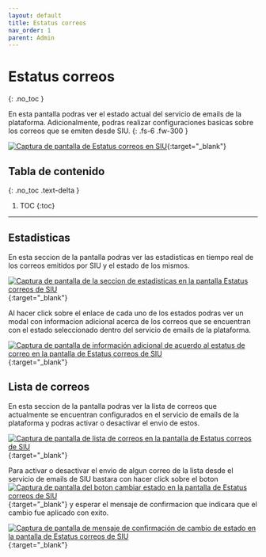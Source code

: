 ```yaml
---
layout: default
title: Estatus correos
nav_order: 1
parent: Admin
---
```


# Estatus correos
{: .no_toc }

En esta pantalla podras ver el estado actual del servicio de emails de la plataforma. Adicionalmente, podras realizar configuraciones basicas sobre los correos que se emiten desde SIU.
{: .fs-6 .fw-300 }

[![Captura de pantalla de Estatus correos en SIU](../../assets/images/correos-index.jpeg)](../../assets/images/correos-index.jpeg){:target="_blank"}

## Tabla de contenido
{: .no_toc .text-delta }

1. TOC
{:toc}

---

## Estadisticas

En esta seccion de la pantalla podras ver las estadisticas en tiempo real de los correos emitidos por SIU y el estado de los mismos.

[![Captura de pantalla de la seccion de estadisticas en la pantalla Estatus correos de SIU](../../assets/images/correos-stats.png)](../../assets/images/correos-stats.png){:target="_blank"}

Al hacer click sobre el enlace de cada uno de los estados podras ver un modal con informacion adicional acerca de los correos que se encuentran con el estado seleccionado dentro del servicio de emails de la plataforma.

[![Captura de pantalla de información adicional de acuerdo al estatus de correo en la pantalla de Estatus correos de SIU](../../assets/images/correos-detail.jpeg)](../../assets/images/correos-detail.jpeg){:target="_blank"}

## Lista de correos

En esta seccion de la pantalla podras ver la lista de correos que actualmente se encuentran configurados en el servicio de emails de la plataforma y podras activar o desactivar el envio de estos.

[![Captura de pantalla de lista de correos en la pantalla de Estatus correos de SIU](../../assets/images/correos-mail-list.png)](../../assets/images/correos-mail-list.png){:target="_blank"}

Para activar o desactivar el envio de algun correo de la lista desde el servicio de emails de SIU bastara con hacer click sobre el boton [![Captura de pantalla del boton cambiar estado en la pantalla de Estatus correos de SIU](../../assets/images/correos-status-button.png)](../../assets/images/correos-status-button.png){:target="_blank"} y esperar el mensaje de confirmacion que indicara que el cambio fue aplicado con exito.

[![Captura de pantalla de mensaje de confirmación de cambio de estado en la pantalla de Estatus correos de SIU](../../assets/images/correo-list-change-ok.png)](../../assets/images/correo-list-change-ok.png){:target="_blank"}